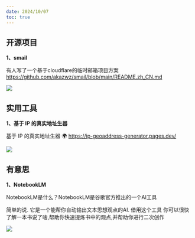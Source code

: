 ```yaml
---
date: 2024/10/07
toc: true
---
```


## 开源项目
**1、smail**

有人写了一个基于cloudflare的临时邮箱项目方案 <https://github.com/akazwz/smail/blob/main/README.zh_CN.md> 

![](https://pbs.twimg.com/media/GYpIoWVbQAAzgBa?format=jpg&name=large)

## 实用工具
**1、基于 IP 的真实地址生器**

基于 IP 的真实地址生器 🌍
<https://ip-geoaddress-generator.pages.dev/> 

![](https://pbs.twimg.com/media/GY3Fxl6awAAa1WW?format=jpg&name=medium)

## 有意思
**1、NotebookLM**

NotebookLM是什么？NotebookLM是谷歌官方推出的一个AI工具

简单的说. 它是一个能帮你自动输出文本思想观点的AI. 借用这个工具 你可以很快了解一本书说了啥,帮助你快速提炼书中的观点,并帮助你进行二次创作

![](http://t-qiniu.linkroutes.com/uPic/H5YNz0.png)

